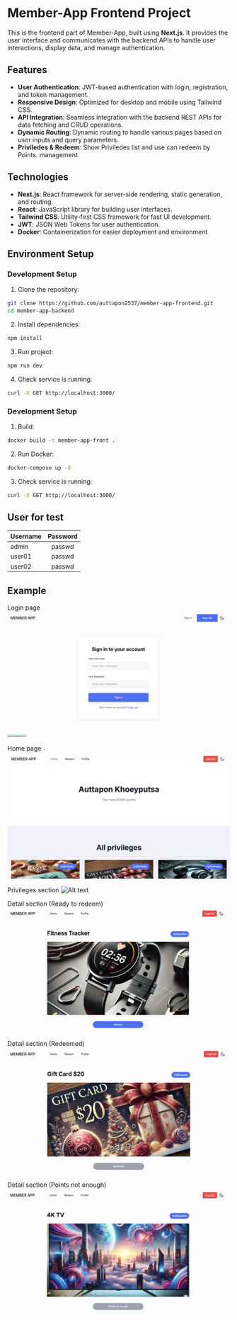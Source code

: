# Member-App Frontend Project

This is the frontend part of Member-App, built using **Next.js**. It provides the user interface and communicates with the backend APIs to handle user interactions, display data, and manage authentication.

## Features

- **User Authentication**: JWT-based authentication with login, registration, and token management.
- **Responsive Design**: Optimized for desktop and mobile using Tailwind CSS.
- **API Integration**: Seamless integration with the backend REST APIs for data fetching and CRUD operations.
- **Dynamic Routing**: Dynamic routing to handle various pages based on user inputs and query parameters.
- **Priviledes & Redeem**: Show Priviledes list and use can redeem by Points. management.

## Technologies

- **Next.js**: React framework for server-side rendering, static generation, and routing.
- **React**: JavaScript library for building user interfaces.
- **Tailwind CSS**: Utility-first CSS framework for fast UI development.
- **JWT**: JSON Web Tokens for user authentication.
- **Docker**: Containerization for easier deployment and environment

## Environment Setup

### Development Setup

1. Clone the repository:
```bash
git clone https://github.com/auttapon2537/member-app-frontend.git
cd member-app-backend
```

2. Install dependencies:
```bash
npm install
```

3. Run project:
```bash
npm run dev
```

4. Check service is running:
```bash
curl -X GET http://localhost:3000/
```

### Development Setup
1. Build:
```bash
docker build -t member-app-front .
```

2. Run Docker:
```bash
docker-compose up -d
```

3. Check service is running:
```bash
curl -X GET http://localhost:3000/
```

## User for test

| Username      | Password      |
| ------------- |:-------------:|
| admin         | passwd        |
| user01        | passwd        |
| user02        | passwd        |

## Example
Login page
![Alt text](./docs/000.png)

Home page
![Alt text](./docs/001.png)

Privileges section
![Alt text](./docs/002.png)

Detail section (Ready to redeem)
![Alt text](./docs/003.png)

Detail section (Redeemed)
![Alt text](./docs/004.png)

Detail section (Points not enough)
![Alt text](./docs/005.png)